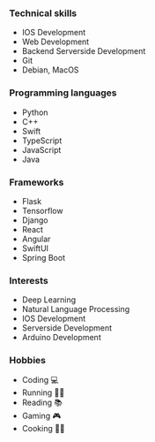 ### Technical skills
- IOS Development 
- Web Development 
- Backend Serverside Development
- Git
- Debian, MacOS

### Programming languages 
- Python 
- C++
- Swift
- TypeScript
- JavaScript
- Java 

### Frameworks
- Flask
- Tensorflow
- Django
- React
- Angular
- SwiftUI
- Spring Boot

### Interests
- Deep Learning
- Natural Language Processing
- IOS Development
- Serverside Development
- Arduino Development

### Hobbies
- Coding 💻
- Running 🏃‍♂️
- Reading 📚
- Gaming 🎮
- Cooking  🧑‍🍳
